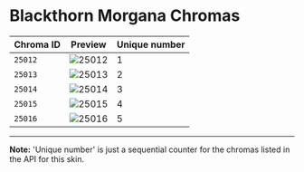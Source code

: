 # Blackthorn Morgana Chromas

| Chroma ID | Preview | Unique number |
|---|---|---|
| `25012` | ![25012](https://raw.communitydragon.org/latest/plugins/rcp-be-lol-game-data/global/default/v1/champion-chroma-images/25/25012.png) | 1 |
| `25013` | ![25013](https://raw.communitydragon.org/latest/plugins/rcp-be-lol-game-data/global/default/v1/champion-chroma-images/25/25013.png) | 2 |
| `25014` | ![25014](https://raw.communitydragon.org/latest/plugins/rcp-be-lol-game-data/global/default/v1/champion-chroma-images/25/25014.png) | 3 |
| `25015` | ![25015](https://raw.communitydragon.org/latest/plugins/rcp-be-lol-game-data/global/default/v1/champion-chroma-images/25/25015.png) | 4 |
| `25016` | ![25016](https://raw.communitydragon.org/latest/plugins/rcp-be-lol-game-data/global/default/v1/champion-chroma-images/25/25016.png) | 5 |

---

**Note:** 'Unique number' is just a sequential counter for the chromas listed in the API for this skin.